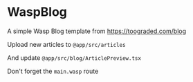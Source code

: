 # WaspBlog

A simple Wasp Blog template from https://toograded.com/blog

Upload new articles to `@app/src/articles`

And update `@app/src/blog/ArticlePreview.tsx`

Don't forget the `main.wasp` route
